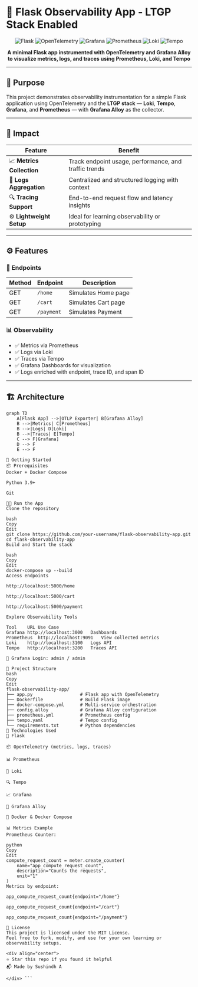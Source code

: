 # 📡 Flask Observability App - LTGP Stack Enabled

<div align="center">

![Flask](https://img.shields.io/badge/Flask-Backend-000000?style=for-the-badge)
![OpenTelemetry](https://img.shields.io/badge/OpenTelemetry-Enabled-orange?style=for-the-badge)
![Grafana](https://img.shields.io/badge/Grafana-Dashboard-orange?style=for-the-badge)
![Prometheus](https://img.shields.io/badge/Prometheus-Metrics-brightgreen?style=for-the-badge)
![Loki](https://img.shields.io/badge/Loki-Logs-blue?style=for-the-badge)
![Tempo](https://img.shields.io/badge/Tempo-Traces-yellow?style=for-the-badge)

**A minimal Flask app instrumented with OpenTelemetry and Grafana Alloy to visualize metrics, logs, and traces using Prometheus, Loki, and Tempo**

</div>

---

## 🎯 Purpose

This project demonstrates observability instrumentation for a simple Flask application using OpenTelemetry and the **LTGP stack** — **Loki**, **Tempo**, **Grafana**, and **Prometheus** — with **Grafana Alloy** as the collector.

---

## 🌟 Impact

| Feature                  | Benefit                                               |
|--------------------------|--------------------------------------------------------|
| 📈 **Metrics Collection**   | Track endpoint usage, performance, and traffic trends |
| 📜 **Logs Aggregation**     | Centralized and structured logging with context        |
| 🔍 **Tracing Support**      | End-to-end request flow and latency insights          |
| ⚙️ **Lightweight Setup**    | Ideal for learning observability or prototyping       |

---

## ⚙️ Features

### 🔗 Endpoints

| Method | Endpoint     | Description          |
|--------|--------------|----------------------|
| GET    | `/home`      | Simulates Home page  |
| GET    | `/cart`      | Simulates Cart page  |
| GET    | `/payment`   | Simulates Payment    |

### 📊 Observability

- ✅ Metrics via Prometheus
- ✅ Logs via Loki
- ✅ Traces via Tempo
- ✅ Grafana Dashboards for visualization
- ✅ Logs enriched with endpoint, trace ID, and span ID

---

## 🏗️ Architecture

```mermaid
graph TD
    A[Flask App] -->|OTLP Exporter| B[Grafana Alloy]
    B -->|Metrics| C[Prometheus]
    B -->|Logs| D[Loki]
    B -->|Traces| E[Tempo]
    C --> F[Grafana]
    D --> F
    E --> F

🚀 Getting Started
📦 Prerequisites
Docker + Docker Compose

Python 3.9+

Git

🧑‍💻 Run the App
Clone the repository

bash
Copy
Edit
git clone https://github.com/your-username/flask-observability-app.git
cd flask-observability-app
Build and Start the stack

bash
Copy
Edit
docker-compose up --build
Access endpoints

http://localhost:5000/home

http://localhost:5000/cart

http://localhost:5000/payment

Explore Observability Tools

Tool	URL	Use Case
Grafana	http://localhost:3000	Dashboards
Prometheus	http://localhost:9091	View collected metrics
Loki	http://localhost:3100	Logs API
Tempo	http://localhost:3200	Traces API

📌 Grafana Login: admin / admin

📂 Project Structure
bash
Copy
Edit
flask-observability-app/
├── app.py                  # Flask app with OpenTelemetry
├── Dockerfile              # Build Flask image
├── docker-compose.yml      # Multi-service orchestration
├── config.alloy            # Grafana Alloy configuration
├── prometheus.yml          # Prometheus config
├── tempo.yaml              # Tempo config
└── requirements.txt        # Python dependencies
🔧 Technologies Used
🐍 Flask

📦 OpenTelemetry (metrics, logs, traces)

📊 Prometheus

📜 Loki

🔍 Tempo

📈 Grafana

🔄 Grafana Alloy

🐳 Docker & Docker Compose

📊 Metrics Example
Prometheus Counter:

python
Copy
Edit
compute_request_count = meter.create_counter(
    name="app_compute_request_count",
    description="Counts the requests",
    unit="1"
)
Metrics by endpoint:

app_compute_request_count{endpoint="/home"}

app_compute_request_count{endpoint="/cart"}

app_compute_request_count{endpoint="/payment"}

📜 License
This project is licensed under the MIT License.
Feel free to fork, modify, and use for your own learning or observability setups.

<div align="center">
⭐ Star this repo if you found it helpful
📬 Made by Sushindh A

</div> ```
